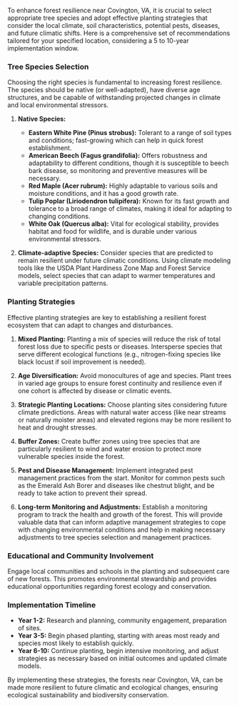 To enhance forest resilience near Covington, VA, it is crucial to select appropriate tree species and adopt effective planting strategies that consider the local climate, soil characteristics, potential pests, diseases, and future climatic shifts. Here is a comprehensive set of recommendations tailored for your specified location, considering a 5 to 10-year implementation window.

### Tree Species Selection
Choosing the right species is fundamental to increasing forest resilience. The species should be native (or well-adapted), have diverse age structures, and be capable of withstanding projected changes in climate and local environmental stressors.

1. **Native Species:**
   - **Eastern White Pine (Pinus strobus):** Tolerant to a range of soil types and conditions; fast-growing which can help in quick forest establishment.
   - **American Beech (Fagus grandifolia):** Offers robustness and adaptability to different conditions, though it is susceptible to beech bark disease, so monitoring and preventive measures will be necessary.
   - **Red Maple (Acer rubrum):** Highly adaptable to various soils and moisture conditions, and it has a good growth rate.
   - **Tulip Poplar (Liriodendron tulipifera):** Known for its fast growth and tolerance to a broad range of climates, making it ideal for adapting to changing conditions.
   - **White Oak (Quercus alba):** Vital for ecological stability, provides habitat and food for wildlife, and is durable under various environmental stressors.

2. **Climate-adaptive Species:**
   Consider species that are predicted to remain resilient under future climatic conditions. Using climate modeling tools like the USDA Plant Hardiness Zone Map and Forest Service models, select species that can adapt to warmer temperatures and variable precipitation patterns.

### Planting Strategies
Effective planting strategies are key to establishing a resilient forest ecosystem that can adapt to changes and disturbances.

1. **Mixed Planting:**
   Planting a mix of species will reduce the risk of total forest loss due to specific pests or diseases. Intersperse species that serve different ecological functions (e.g., nitrogen-fixing species like black locust if soil improvement is needed).

2. **Age Diversification:**
   Avoid monocultures of age and species. Plant trees in varied age groups to ensure forest continuity and resilience even if one cohort is affected by disease or climatic events.

3. **Strategic Planting Locations:**
   Choose planting sites considering future climate predictions. Areas with natural water access (like near streams or naturally moister areas) and elevated regions may be more resilient to heat and drought stresses.

4. **Buffer Zones:**
   Create buffer zones using tree species that are particularly resilient to wind and water erosion to protect more vulnerable species inside the forest.

5. **Pest and Disease Management:**
   Implement integrated pest management practices from the start. Monitor for common pests such as the Emerald Ash Borer and diseases like chestnut blight, and be ready to take action to prevent their spread.

6. **Long-term Monitoring and Adjustments:**
   Establish a monitoring program to track the health and growth of the forest. This will provide valuable data that can inform adaptive management strategies to cope with changing environmental conditions and help in making necessary adjustments to tree species selection and management practices.

### Educational and Community Involvement
Engage local communities and schools in the planting and subsequent care of new forests. This promotes environmental stewardship and provides educational opportunities regarding forest ecology and conservation.

### Implementation Timeline
- **Year 1-2:** Research and planning, community engagement, preparation of sites.
- **Year 3-5:** Begin phased planting, starting with areas most ready and species most likely to establish quickly.
- **Year 6-10:** Continue planting, begin intensive monitoring, and adjust strategies as necessary based on initial outcomes and updated climate models.

By implementing these strategies, the forests near Covington, VA, can be made more resilient to future climatic and ecological changes, ensuring ecological sustainability and biodiversity conservation.